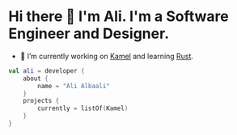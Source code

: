 # Hi there 👋 I'm Ali. I'm a Software Engineer and Designer.
- 🔭 I’m currently working on [Kamel](https://github.com/alialbaali/Kamel) and learning [Rust](https://www.rust-lang.org/).

```kotlin
val ali = developer {
    about {
        name = "Ali Albaali"
    }
    projects {
        currently = listOf(Kamel)
    }
}
```

<!--
**alialbaali/alialbaali** is a ✨ _special_ ✨ repository because its `README.md` (this file) appears on your GitHub profile.

Here are some ideas to get you started:

- 🌱 I’m currently learning ...
- 👯 I’m looking to collaborate on ...
- 🤔 I’m looking for help with ...
- 💬 Ask me about ...
- 📫 How to reach me: ...
- 😄 Pronouns: ...
- ⚡ Fun fact: ...
-->
